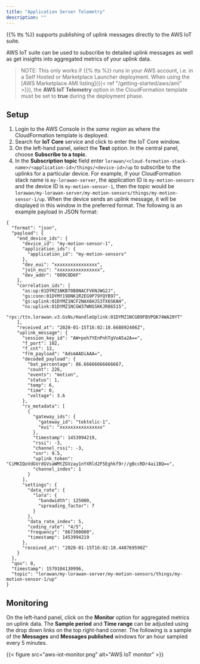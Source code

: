 ```yaml
---
title: "Application Server Telemetry"
description: ""
---
```


{{% tts %}} supports publishing of uplink messages directly to the AWS IoT suite.

AWS IoT suite can be used to subscribe to detailed uplink messages as well as get insights into aggregated metrics of your uplink data. 

> NOTE: This only works if {{% tts %}} runs in your AWS account, i.e. in a Self Hosted or Marketplace Launcher deployment. When using the [AWS Marketplace AMI listing]({{< ref "/getting-started/aws/ami" >}}), the **AWS IoT Telemetry** option in the CloudFormation template must be set to **true** during the deployment phase.

## Setup

1. Login to the AWS Console in the *same region* as where the CloudFormation template is deployed.
2. Search for **IoT Core** service and click to enter the IoT Core window.
3. On the left-hand panel, select the **Test** option. In the central panel, choose **Subscribe to a topic**.
4. In the **Subscription topic** field enter `lorawan/<cloud-formation-stack-name>/<application-id>/things/<device-id>/up` to subscribe to the uplinks for a particular device. 
For example, if your CloudFormation stack name is `my-lorawan-server`, the application ID is `my-motion-sensors` and the device ID is `my-motion-sensor-1`, then the topic would be `lorawan/my-lorawan-server/my-motion-sensors/things/my-motion-sensor-1/up`. 
When the device sends an uplink message, it will be displayed in this window in the preferred format.
The following is an example payload in JSON format:
```
{
  "format": "json",
  "payload": {
    "end_device_ids": {
      "device_id": "my-motion-sensor-1",
      "application_ids": {
        "application_id": "my-motion-sensors"
      },
      "dev_eui": "xxxxxxxxxxxxxxxx",
      "join_eui": "xxxxxxxxxxxxxxxx",
      "dev_addr": "009C0D6F"
    },
    "correlation_ids": [
      "as:up:01DYMZ1NKBT0B8NACFV6NJWG2J",
      "gs:conn:01DYMY19DNK1R2EG9P79YQYB97",
      "gs:uplink:01DYMZ1NCF2NAX6HJS3TX6SKAH",
      "ns:uplink:01DYMZ1NCGW37WNSSKKJR86515",
      "rpc:/ttn.lorawan.v3.GsNs/HandleUplink:01DYMZ1NCGB9FBVPQK74WA20YT"
    ],
    "received_at": "2020-01-15T16:02:10.668892406Z",
    "uplink_message": {
      "session_key_id": "AW+poh7YEnPnhTgVoA5a2A==",
      "f_port": 102,
      "f_cnt": 13,
      "frm_payload": "AdsmAADiAAA=",
      "decoded_payload": {
        "bat_percentage": 86.66666666666667,
        "count": 226,
        "events": "motion",
        "status": 1,
        "temp": 6,
        "time": 0,
        "voltage": 3.6
      },
      "rx_metadata": [
        {
          "gateway_ids": {
            "gateway_id": "tektelic-1",
            "eui": "xxxxxxxxxxxxxxxx"
          },
          "timestamp": 1453994219,
          "rssi": -3,
          "channel_rssi": -3,
          "snr": 9.5,
          "uplink_token": "CiMKIQoVdGVrdGVsaWMtZGVzay1nYXRld2F5Eghkf9r//gBccRDr4ai1BQ==",
          "channel_index": 1
        }
      ],
      "settings": {
        "data_rate": {
          "lora": {
            "bandwidth": 125000,
            "spreading_factor": 7
          }
        },
        "data_rate_index": 5,
        "coding_rate": "4/5",
        "frequency": "867300000",
        "timestamp": 1453994219
      },
      "received_at": "2020-01-15T16:02:10.448769590Z"
    }
  },
  "qos": 0,
  "timestamp": 1579104130996,
  "topic": "lorawan/my-lorawan-server/my-motion-sensors/things/my-motion-sensor-1/up"
}
```

## Monitoring

On the left-hand panel, click on the **Monitor** option for aggregated metrics on uplink data. The **Sample period** and **Time range** can be adjusted using the drop down links on the top right-hand corner.
The following is a sample of the **Messages** and **Messages published** windows for an hour sampled every 5 minutes.

{{< figure src="aws-iot-monitor.png" alt="AWS IoT monitor" >}}
